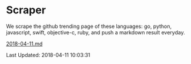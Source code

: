 # Scraper

We scrape the github trending page of these languages: go, python, javascript, swift, objective-c, ruby, and push a markdown result everyday.

[2018-04-11.md](https://github.com/henson/Scraper/blob/master/2018-04-11.md)

Last Updated: 2018-04-11 10:03:31